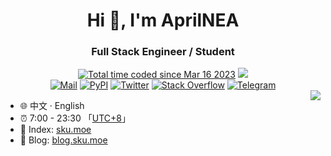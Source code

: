 <h1 align="center">Hi 👋, I'm AprilNEA</h1>
<h3 align="center">Full Stack Engineer / Student</h3>

<div align="center">
<a href="https://wakatime.com/@73c50485-c4d6-4789-9cde-59a9c984e815"><img src="https://wakatime.com/badge/user/73c50485-c4d6-4789-9cde-59a9c984e815.svg" alt="Total time coded since Mar 16 2023" /></a>
<a href="https://hits-app.vercel.app/hits?url=https%3A%2F%2Fgithub.com%2Faprilnea"><img src="https://hits-app.vercel.app/hits?url=https%3A%2F%2Fgithub.com%2Faprilnea" /></a>
<br/>
<a href="mailto:github@sku.moe"><img src="https://img.shields.io/badge/Mail-c14438.svg?&style=flat&logo=gmail&logoColor=#6D4AFF" alt="Mail"></a>
<a href="https://pypi.org/user/AprilNEA/"><img src="https://img.shields.io/badge/PyPI-AprilNEA-3775a9.svg?&style=flat&logo=pypi&logoColor=white" alt="PyPI"></a>
<a href="https://twitter.com/AprilNEA"><img src="https://img.shields.io/badge/Twitter-AprilNEA-1ca0f1.svg?&style=flat&logo=twitter&logoColor=white" alt="Twitter"></a>
<a href="https://stackoverflow.com/users/20156464/aprilnea"><img src="https://img.shields.io/badge/Stack%20Overflow-F58025.svg?&style=flat&logo=stackoverflow&logoColor=white" alt="Stack Overflow"></a>
<a href="https://t.me/AprilNEA"><img src="https://img.shields.io/badge/-telegram-blue?&style=flat&logo=telegram&logoColor=white" alt="Telegram"></a>
</div>

<picture>
  <source
    srcset="https://github-readme-stats.vercel.app/api?username=AprilNEA&show_icons=true&theme=dark"
    media="(prefers-color-scheme: dark)"
  />
  <source
    srcset="https://github-readme-stats.vercel.app/api?username=AprilNEA&show_icons=true"
    media="(prefers-color-scheme: light), (prefers-color-scheme: no-preference)"
  />
  <img src="https://github-readme-stats.vercel.app/api?username=AprilNEA&show_icons=true" align=right />
</picture>


* 🌐 中文 · English
* ⏰ 7:00 - 23:30 「[UTC+8](https://time.is/UTC+8)」
* 🏡 Index: [sku.moe](https://sku.moe)
* 🔗 Blog: [blog.sku.moe](https://blog.sku.moe)

